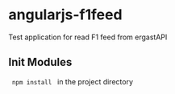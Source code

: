 angularjs-f1feed
================

Test application for read F1 feed from ergastAPI

Init Modules
------------

<code> npm install </code> in the project directory
